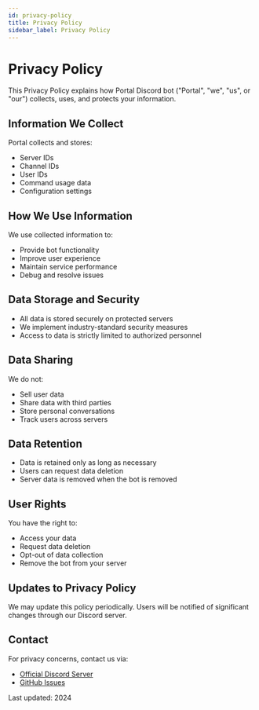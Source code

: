 ```yaml
---
id: privacy-policy
title: Privacy Policy
sidebar_label: Privacy Policy
---
```


# Privacy Policy

This Privacy Policy explains how Portal Discord bot ("Portal", "we", "us", or "our") collects, uses, and protects your information.

## Information We Collect

Portal collects and stores:
- Server IDs
- Channel IDs
- User IDs
- Command usage data
- Configuration settings

## How We Use Information

We use collected information to:
- Provide bot functionality
- Improve user experience
- Maintain service performance
- Debug and resolve issues

## Data Storage and Security

- All data is stored securely on protected servers
- We implement industry-standard security measures
- Access to data is strictly limited to authorized personnel

## Data Sharing

We do not:
- Sell user data
- Share data with third parties
- Store personal conversations
- Track users across servers

## Data Retention

- Data is retained only as long as necessary
- Users can request data deletion
- Server data is removed when the bot is removed

## User Rights

You have the right to:
- Access your data
- Request data deletion
- Opt-out of data collection
- Remove the bot from your server

## Updates to Privacy Policy

We may update this policy periodically. Users will be notified of significant changes through our Discord server.

## Contact

For privacy concerns, contact us via:
- [Official Discord Server](https://discord.com/invite/WrMUzJYyzJ)
- [GitHub Issues](https://github.com/keybraker/Portal/issues)

Last updated: 2024
